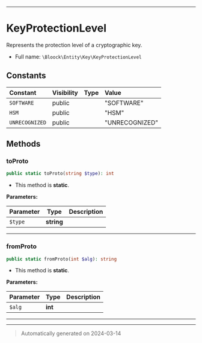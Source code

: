 ***

# KeyProtectionLevel

Represents the protection level of a cryptographic key.



* Full name: `\Bloock\Entity\Key\KeyProtectionLevel`


## Constants

| Constant | Visibility | Type | Value |
|:---------|:-----------|:-----|:------|
|`SOFTWARE`|public| |&quot;SOFTWARE&quot;|
|`HSM`|public| |&quot;HSM&quot;|
|`UNRECOGNIZED`|public| |&quot;UNRECOGNIZED&quot;|


## Methods


### toProto



```php
public static toProto(string $type): int
```



* This method is **static**.




**Parameters:**

| Parameter | Type | Description |
|-----------|------|-------------|
| `$type` | **string** |  |





***

### fromProto



```php
public static fromProto(int $alg): string
```



* This method is **static**.




**Parameters:**

| Parameter | Type | Description |
|-----------|------|-------------|
| `$alg` | **int** |  |





***


***
> Automatically generated on 2024-03-14
